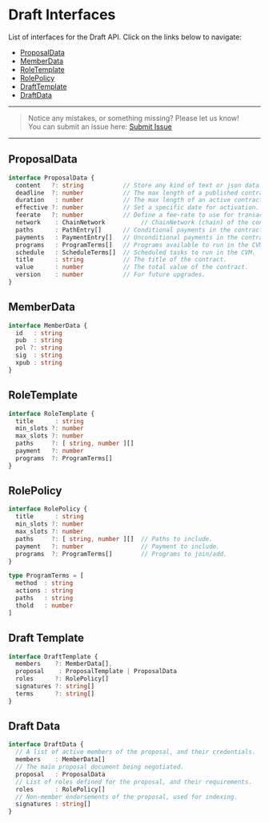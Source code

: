 # Draft Interfaces

List of interfaces for the Draft API. Click on the links below to navigate:

- [ProposalData](#proposaldata)
- [MemberData](#memberdata)
- [RoleTemplate](#roletemplate)
- [RolePolicy](#rolepolicy)
- [DraftTemplate](#draft-template)
- [DraftData](#draft-data)

---
> Notice any mistakes, or something missing? Please let us know!  
> You can submit an issue here: [Submit Issue](https://github.com/BitEscrow/escrow-core/issues/new/choose)

---

## ProposalData

```ts
interface ProposalData {
  content   ?: string           // Store any kind of text or json data.
  deadline  ?: number           // The max length of a published contract.
  duration   : number           // The max length of an active contract.
  effective ?: number           // Set a specific date for activation.
  feerate   ?: number           // Define a fee-rate to use for transactions.
  network    : ChainNetwork          // ChainNetwork (chain) of the contract.
  paths      : PathEntry[]      // Conditional payments in the contract.
  payments   : PaymentEntry[]   // Unconditional payments in the contract.
  programs   : ProgramTerms[]   // Programs available to run in the CVM.
  schedule   : ScheduleTerms[]  // Scheduled tasks to run in the CVM.
  title      : string           // The title of the contract.
  value      : number           // The total value of the contract.
  version    : number           // For future upgrades.
}
```

## MemberData

```ts
interface MemberData {
  id   : string
  pub  : string
  pol ?: string
  sig  : string
  xpub : string
}
```

## RoleTemplate

```ts
interface RoleTemplate {
  title      : string
  min_slots ?: number
  max_slots ?: number
  paths     ?: [ string, number ][]
  payment   ?: number
  programs  ?: ProgramTerms[]
}
```

## RolePolicy

```ts
interface RolePolicy {
  title      : string
  min_slots ?: number
  max_slots ?: number
  paths     ?: [ string, number ][]  // Paths to include.
  payment   ?: number                // Payment to include.
  programs  ?: ProgramTerms[]        // Programs to join/add.
}

type ProgramTerms = [
  method  : string
  actions : string
  paths   : string
  thold   : number
]
```

## Draft Template

```ts
interface DraftTemplate {
  members    ?: MemberData[],
  proposal    : ProposalTemplate | ProposalData
  roles      ?: RolePolicy[]
  signatures ?: string[]
  terms      ?: string[]
}
```

## Draft Data

```ts
interface DraftData {
  // A list of active members of the proposal, and their credentials.  
  members    : MemberData[]  
  // The main proposal document being negotiated.
  proposal   : ProposalData  
  // List of roles defined for the proposal, and their requirements.
  roles      : RolePolicy[]  
  // Non-member endorsements of the proposal, used for indexing.
  signatures : string[]      
}
```

